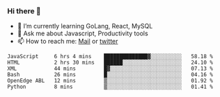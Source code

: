 ### Hi there 👋

- 🌱 I’m currently learning GoLang, React, MySQL
- 💬 Ask me about Javascript, Productivity tools 
- 📫 How to reach me: [Mail](mailto:kvaishak47@gmail.com) or [twitter](https://twitter.com/kvaish4k)

<!--START_SECTION:waka-->

```text
JavaScript     6 hrs 4 mins    ██████████████▓░░░░░░░░░░   58.18 %
HTML           2 hrs 30 mins   ██████░░░░░░░░░░░░░░░░░░░   24.10 %
XML            44 mins         █▓░░░░░░░░░░░░░░░░░░░░░░░   07.13 %
Bash           26 mins         █░░░░░░░░░░░░░░░░░░░░░░░░   04.16 %
OpenEdge ABL   12 mins         ▒░░░░░░░░░░░░░░░░░░░░░░░░   01.92 %
Python         8 mins          ▒░░░░░░░░░░░░░░░░░░░░░░░░   01.41 %
```

<!--END_SECTION:waka-->
